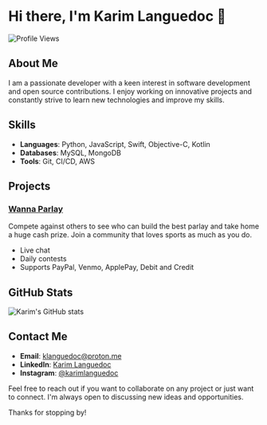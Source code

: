 # Hi there, I'm Karim Languedoc 👋

![Profile Views](https://komarev.com/ghpvc/?username=karimlanguedoc&color=blue)

## About Me

I am a passionate developer with a keen interest in software development and open source contributions. I enjoy working on innovative projects and constantly strive to learn new technologies and improve my skills.

## Skills

- **Languages**: Python, JavaScript, Swift, Objective-C, Kotlin
- **Databases**: MySQL, MongoDB
- **Tools**: Git, CI/CD, AWS

## Projects

### [Wanna Parlay](https://apps.apple.com/us/app/wanna-parlay-sports-contest/id6474763806)
Compete against others to see who can build the best parlay and take home a huge cash prize. Join a community that loves sports as much as you do.

- Live chat
- Daily contests
- Supports PayPal, Venmo, ApplePay, Debit and Credit

## GitHub Stats

![Karim's GitHub stats](https://github-readme-stats.vercel.app/api?username=karimlanguedoc&show_icons=true&theme=radical)

## Contact Me

- **Email**: [klanguedoc@proton.me](mailto:klanguedoc@proton.me)
- **LinkedIn**: [Karim Languedoc](https://www.linkedin.com/in/karimlan/)
- **Instagram**: [@karimlanguedoc](https://instagram.com/imneverhome)

Feel free to reach out if you want to collaborate on any project or just want to connect. I'm always open to discussing new ideas and opportunities.

Thanks for stopping by!
